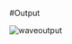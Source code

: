 #Output

![waveoutput](https://user-images.githubusercontent.com/77284995/164757597-fa7e5888-7063-4af1-a777-dc391653fbf5.png)
